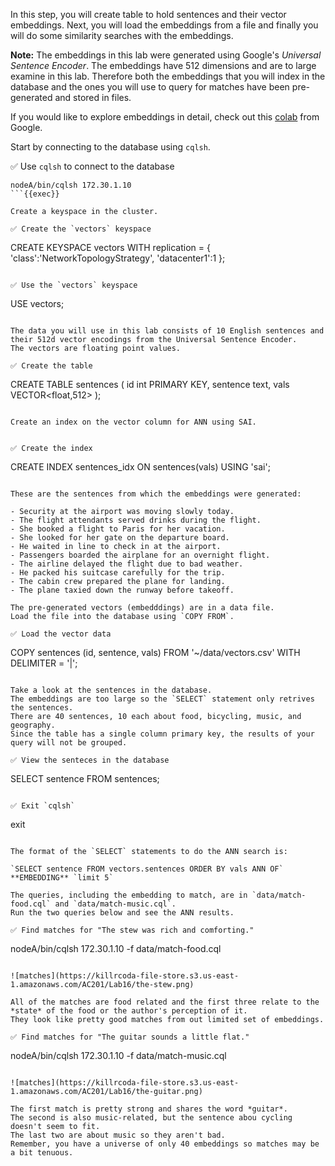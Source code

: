 In this step, you will create table to hold sentences and their vector embeddings.
Next, you will load the embeddings from a file and finally you will do some similarity searches with the embeddings.

**Note:** The embeddings in this lab were generated using Google's *Universal Sentence Encoder*. 
The embeddings have 512 dimensions and are to large examine in this lab.
Therefore both the embeddings that you will index in the database and the ones you will use to query for matches have been pre-generated and stored in files.

If you would like to explore embeddings in detail, check out this 
[colab](https://colab.research.google.com/github/tensorflow/docs/blob/master/site/en/hub/tutorials/semantic_similarity_with_tf_hub_universal_encoder.ipynb#scrollTo=zwty8Z6mAkdV)
from Google.

Start by connecting to the database using `cqlsh`.

✅ Use `cqlsh` to connect to the database
```
nodeA/bin/cqlsh 172.30.1.10
```{{exec}}

Create a keyspace in the cluster.

✅ Create the `vectors` keyspace
```
CREATE KEYSPACE vectors WITH replication = {
  'class':'NetworkTopologyStrategy',
  'datacenter1':1
};
```{{exec}}

✅ Use the `vectors` keyspace
```
USE vectors;
```{{exec}}

The data you will use in this lab consists of 10 English sentences and their 512d vector encodings from the Universal Sentence Encoder. 
The vectors are floating point values.

✅ Create the table
```
CREATE TABLE sentences (
    id int PRIMARY KEY,
    sentence text,
    vals VECTOR<float,512>
);
```{{exec}}

Create an index on the vector column for ANN using SAI. 


✅ Create the index
```
CREATE INDEX sentences_idx 
  ON sentences(vals) USING 'sai';
```{{exec}}

These are the sentences from which the embeddings were generated:

- Security at the airport was moving slowly today.  
- The flight attendants served drinks during the flight.  
- She booked a flight to Paris for her vacation.  
- She looked for her gate on the departure board.  
- He waited in line to check in at the airport.  
- Passengers boarded the airplane for an overnight flight.  
- The airline delayed the flight due to bad weather.  
- He packed his suitcase carefully for the trip.  
- The cabin crew prepared the plane for landing.  
- The plane taxied down the runway before takeoff.  

The pre-generated vectors (embedddings) are in a data file.
Load the file into the database using `COPY FROM`.

✅ Load the vector data
```
COPY sentences (id, sentence, vals)
  FROM '~/data/vectors.csv' WITH DELIMITER = '|';
```{{exec}}

Take a look at the sentences in the database.
The embeddings are too large so the `SELECT` statement only retrives the sentences.
There are 40 sentences, 10 each about food, bicycling, music, and geography.
Since the table has a single column primary key, the results of your query will not be grouped.

✅ View the senteces in the database
```
SELECT sentence FROM sentences;
```{{exec}}

✅ Exit `cqlsh`
```
exit
```{{exec}}

The format of the `SELECT` statements to do the ANN search is:

`SELECT sentence FROM vectors.sentences ORDER BY vals ANN OF` **EMBEDDING** `limit 5`

The queries, including the embedding to match, are in `data/match-food.cql` and `data/match-music.cql`.
Run the two queries below and see the ANN results.

✅ Find matches for "The stew was rich and comforting."
```
nodeA/bin/cqlsh 172.30.1.10 -f data/match-food.cql
```{{exec}}

![matches](https://killrcoda-file-store.s3.us-east-1.amazonaws.com/AC201/Lab16/the-stew.png)

All of the matches are food related and the first three relate to the *state* of the food or the author's perception of it. 
They look like pretty good matches from out limited set of embeddings.

✅ Find matches for "The guitar sounds a little flat." 
```
nodeA/bin/cqlsh 172.30.1.10 -f data/match-music.cql
```{{exec}}

![matches](https://killrcoda-file-store.s3.us-east-1.amazonaws.com/AC201/Lab16/the-guitar.png)

The first match is pretty strong and shares the word *guitar*.
The second is also music-related, but the sentence abou cycling doesn't seem to fit.
The last two are about music so they aren't bad.
Remember, you have a universe of only 40 embeddings so matches may be a bit tenuous.